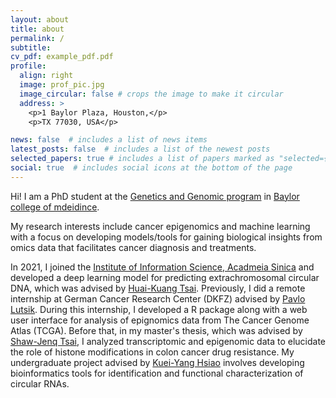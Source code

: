 ```yaml
---
layout: about
title: about
permalink: /
subtitle:
cv_pdf: example_pdf.pdf
profile:
  align: right
  image: prof_pic.jpg
  image_circular: false # crops the image to make it circular
  address: >
    <p>1 Baylor Plaza, Houston,</p>
    <p>TX 77030, USA</p>

news: false  # includes a list of news items
latest_posts: false  # includes a list of the newest posts
selected_papers: true # includes a list of papers marked as "selected={true}"
social: true  # includes social icons at the bottom of the page
---
```

Hi! I am a PhD student at the [Genetics and Genomic program](https://www.bcm.edu/education/graduate-school-of-biomedical-sciences/programs/genetics-genomics) in [Baylor college of mdeidince](https://www.bcm.edu/).

My research interests include cancer epigenomics and machine learning with a focus on developing models/tools for gaining biological insights from omics data that facilitates cancer diagnosis and treatments.

In 2021, I joined the [Institute of Information Science, Acadmeia Sinica](https://www.iis.sinica.edu.tw/zh/index.html) and developed a deep learning model for predicting extrachromosomal circular DNA, which was advised by [Huai-Kuang Tsai](https://homepage.iis.sinica.edu.tw/pages/hktsai/index_en.html). Previously, I did a remote internship at German Cancer Research Center (DKFZ) advised by [Pavlo Lutsik](https://www.dkfz.de/en/CanEpi/staff/Computational_epigenomics.html). During this internship, I developed a R package along with a web user interface for analysis of epignomics data from The Cancer Genome Atlas (TCGA). Before that, in my master's thesis, which was advised by [Shaw-Jenq Tsai](https://www.binfo.ncku.edu.tw/SJT_Lab_Web/index.html), I analyzed transcriptomic and epigenomic data to elucidate the role of histone modifications in colon cancer drug resistance. My undergraduate project advised by [Kuei-Yang Hsiao](https://kyhsiao.wixsite.com/lab-x-omics/pi) involves developing bioinformatics tools for identification and functional characterization of circular RNAs.
